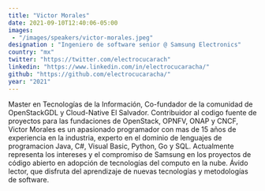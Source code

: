 ```yaml
---
title: "Victor Morales"
date: 2021-09-10T12:40:06-05:00
images:
 - "/images/speakers/victor-morales.jpeg"
designation : "Ingeniero de software senior @ Samsung Electronics"
country: "mx"
twitter: "https://twitter.com/electrocucarach"
linkedin: "https://www.linkedin.com/in/electrocucaracha/"
github: "https://github.com/electrocucaracha/"
year: "2021"
---
```


Master en Tecnologías de la Información, Co-fundador de la comunidad de OpenStackGDL y Cloud-Native El Salvador. Contribuidor al codigo fuente de proyectos para las fundaciones de OpenStack, OPNFV, ONAP y CNCF, Victor Morales es un apasionado programador con mas de 15 años de experiencia en la industria, experto en el dominio de lenguajes de programacion Java, C#, Visual Basic, Python, Go y SQL. Actualmente representa los intereses y el compromiso de Samsung en los proyectos de código abierto en adopción de tecnologías del computo en la nube. Ávido lector, que disfruta del aprendizaje de nuevas tecnologías y metodologías de software.